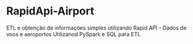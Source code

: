 # RapidApi-Airport

ETL e obtenção de informações simples utilizando Rapid API - Dados de voos e aeroportos 
Utilizanod PySpark e SQL para ETL
